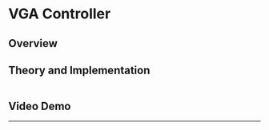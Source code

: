# VGA Controller

## Overview

## Theory and Implementation

```SystemVerilog

```

## Video Demo

---
